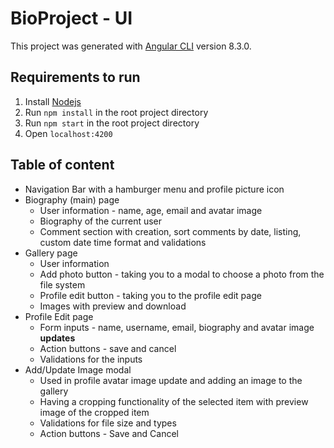 # BioProject - UI

This project was generated with [Angular CLI](https://github.com/angular/angular-cli) version 8.3.0.

## Requirements to run
1. Install [Nodejs](https://nodejs.org/en/)
2. Run `npm install` in the root project directory
3. Run `npm start` in the root project directory
4. Open `localhost:4200`

## Table of content

- Navigation Bar with a hamburger menu and profile picture icon
- Biography (main) page
    - User information - name, age, email and avatar image
    - Biography of the current user
    - Comment section with creation, sort comments by date, listing, custom date time format and validations
- Gallery page
    - User information
    - Add photo button - taking you to a modal to choose a photo from the file system
    - Profile edit button - taking you to the profile edit page
    - Images with preview and download
- Profile Edit page
    - Form inputs - name, username, email, biography and avatar image **updates**
    - Action buttons - save and cancel
    - Validations for the inputs
- Add/Update Image modal
    - Used in profile avatar image update and adding an image to the gallery
    - Having a cropping functionality of the selected item with preview image of the cropped item
    - Validations for file size and types
    - Action buttons - Save and Cancel
